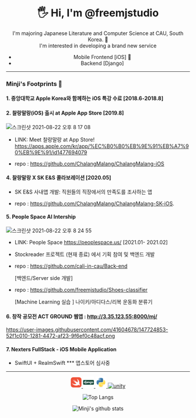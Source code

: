 

<div align=center><h1> 🖐️ Hi, I'm @freemjstudio </h1></div>
<div align=center>
  

I'm majoring Japanese Literature and Computer Science at CAU, South Korea. 🏫  
I'm interested in developing a brand new service
- Mobile Frontend [iOS] 📱
- Backend [Django]
  
 
</div>
 
 ---

### Minji's Footprints 👣

#### 1. 중앙대학교 Apple Korea와 함께하는 iOS 특강 수료 [2018.6-2018.8]
   
   
#### 2. 찰랑말랑(iOS) 출시 at Apple App Store [2019.8]


  
  ![스크린샷 2021-08-22 오후 8 17 08](https://user-images.githubusercontent.com/41604678/130353210-148d1060-fe03-4e44-9924-ff80e176661a.png)

 
 
 
 
  * LINK: Meet 찰랑말랑 at App Store!   https://apps.apple.com/kr/app/%EC%B0%B0%EB%9E%91%EB%A7%90%EB%9E%91/id1477694079

  * repo :  https://github.com/ChalangMalang/ChalangMalang-iOS



#### 4. 찰랑말랑 X SK E&S 콜라보레이션 [2020.05]
  
  * SK E&S 사내앱 개발: 직원들의 직장에서의 만족도를 조사하는 앱
  
  * repo :  https://github.com/ChalangMalang/ChalangMalang-SK-iOS. 



#### 5. People Space AI Intership


  <img width="318" alt="스크린샷 2021-08-22 오후 8 24 55" src="https://user-images.githubusercontent.com/41604678/130353303-3f8f3000-7343-405e-900f-1a54015817d2.png">
  
  

  * LINK: People Space https://peoplespace.us/ [2021.01- 2021.02]
   
  * Stockreader 프로젝트 (현재 종료) 에서 기획 참여 및 백엔드 개발 
   
  * repo : https://github.com/cali-in-cau/Back-end 
    
    [백엔드/Server side 개발]

  * repo : https://github.com/freemjstudio/Shoes-classifier 
       
     [Machine Learning 실습 ] 나이키/아디다스/리복 운동화 분류기
  
  #### 6. 창작 공모전 ACT GROUND 웹앱 : http://3.35.123.55:8000/mj/
  
  https://user-images.githubusercontent.com/41604678/147724853-52f1c010-1281-4472-af23-9f6ef0c48acf.png
  
  #### 7. Nexters FullStack - iOS Mobile Application 
  * SwiftUI + RealmSwift
***  앱스토어 심사중
  

<div align=center>
 

 
  
</div>
 
---

<div align= center>
  
  
  
<a href="https://developer.apple.com/swift/" target="_blank"> <img src="https://raw.githubusercontent.com/devicons/devicon/master/icons/swift/swift-original.svg" alt="swift" width="30" height="30"/> </a> 
 <a href="https://www.djangoproject.com/" target="_blank"> <img src="https://raw.githubusercontent.com/devicons/devicon/master/icons/django/django-original.svg" alt="django" width="30" height="30"/>  <a href="https://www.python.org" target="_blank">
<img src="https://raw.githubusercontent.com/devicons/devicon/master/icons/python/python-original.svg" alt="python" width="30" height="30"/> </a> <a href="https://unity.com/" target="_blank"> <img src="https://www.vectorlogo.zone/logos/unity3d/unity3d-icon.svg" alt="unity" width="30" height="30"/> </a>


  
![Top Langs](https://github-readme-stats.vercel.app/api/top-langs/?username=freemjstudio&layout=compact&theme=dracula)

![Minji's github stats](https://github-readme-stats.vercel.app/api?username=freemjstudio&show_icons=true&theme=radical)

   </div>
 
